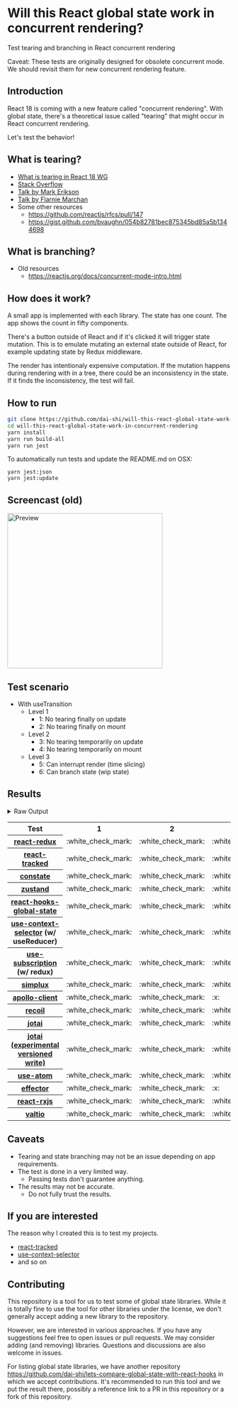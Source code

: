 # Will this React global state work in concurrent rendering?

Test tearing and branching in React concurrent rendering

Caveat: These tests are originally designed for obsolete concurrent mode. We should revisit them for new concurrent rendering feature.

## Introduction

React 18 is coming with a new feature called "concurrent rendering".
With global state, there's a theoretical issue called "tearing"
that might occur in React concurrent rendering.

Let's test the behavior!

## What is tearing?

- [What is tearing in React 18 WG](https://github.com/reactwg/react-18/discussions/69)
- [Stack Overflow](https://stackoverflow.com/questions/54891675/what-is-tearing-in-the-context-of-the-react-redux)
- [Talk by Mark Erikson](https://www.youtube.com/watch?v=yOZ4Ml9LlWE&t=933s)
- [Talk by Flarnie Marchan](https://www.youtube.com/watch?v=V1Ly-8Z1wQA&t=1079s)
- Some other resources
  - https://github.com/reactjs/rfcs/pull/147
  - https://gist.github.com/bvaughn/054b82781bec875345bd85a5b1344698

## What is branching?

- Old resources
  - https://reactjs.org/docs/concurrent-mode-intro.html

## How does it work?

A small app is implemented with each library.
The state has one count.
The app shows the count in fifty components.

There's a button outside of React and
if it's clicked it will trigger state mutation.
This is to emulate mutating an external state outside of React,
for example updating state by Redux middleware.

The render has intentionaly expensive computation.
If the mutation happens during rendering with in a tree,
there could be an inconsistency in the state.
If it finds the inconsistency, the test will fail.

## How to run

```bash
git clone https://github.com/dai-shi/will-this-react-global-state-work-in-concurrent-rendering.git
cd will-this-react-global-state-work-in-concurrent-rendering
yarn install
yarn run build-all
yarn run jest
```

To automatically run tests and update the README.md on OSX:
```
yarn jest:json
yarn jest:update
```

## Screencast (old)

<img src="https://user-images.githubusercontent.com/490574/61502196-ce109200-aa0d-11e9-9efc-6203545d367c.gif" alt="Preview" width="350" />

## Test scenario

- With useTransition
  - Level 1
    - 1: No tearing finally on update
    - 2: No tearing finally on mount
  - Level 2
    - 3: No tearing temporarily on update
    - 4: No tearing temporarily on mount
  - Level 3
    - 5: Can interrupt render (time slicing)
    - 6: Can branch state (wip state)

## Results

<details>
<summary>Raw Output</summary>

```
   With useTransition
     Level 1
       ✓ No tearing finally on update (8195 ms)
       ✓ No tearing finally on mount (6968 ms)
     Level 2
       ✓ No tearing temporarily on update (13162 ms)
       ✓ No tearing temporarily on mount (6952 ms)
     Level 3
       ✕ Can interrupt render (time slicing) (20481 ms)
       ✕ Can branch state (wip state) (7769 ms)
 react-tracked
   With useTransition
     Level 1
       ✓ No tearing finally on update (6764 ms)
       ✓ No tearing finally on mount (18788 ms)
     Level 2
       ✓ No tearing temporarily on update (9827 ms)
       ✓ No tearing temporarily on mount (18656 ms)
     Level 3
       ✓ Can interrupt render (time slicing) (4731 ms)
       ✓ Can branch state (wip state) (10194 ms)
 constate
   With useTransition
     Level 1
       ✓ No tearing finally on update (4613 ms)
       ✓ No tearing finally on mount (11727 ms)
     Level 2
       ✓ No tearing temporarily on update (8781 ms)
       ✓ No tearing temporarily on mount (11641 ms)
     Level 3
       ✓ Can interrupt render (time slicing) (3724 ms)
       ✓ Can branch state (wip state) (6215 ms)
 zustand
   With useTransition
     Level 1
       ✓ No tearing finally on update (8066 ms)
       ✓ No tearing finally on mount (6845 ms)
     Level 2
       ✓ No tearing temporarily on update (13085 ms)
       ✓ No tearing temporarily on mount (6795 ms)
     Level 3
       ✕ Can interrupt render (time slicing) (8058 ms)
       ✕ Can branch state (wip state) (7639 ms)
 react-hooks-global-state
   With useTransition
     Level 1
       ✓ No tearing finally on update (5674 ms)
       ✓ No tearing finally on mount (11662 ms)
     Level 2
       ✓ No tearing temporarily on update (8791 ms)
       ✕ No tearing temporarily on mount (11658 ms)
     Level 3
       ✓ Can interrupt render (time slicing) (3800 ms)
       ✕ Can branch state (wip state) (22418 ms)
 use-context-selector
   With useTransition
     Level 1
       ✓ No tearing finally on update (6724 ms)
       ✓ No tearing finally on mount (16747 ms)
     Level 2
       ✓ No tearing temporarily on update (9803 ms)
       ✓ No tearing temporarily on mount (18665 ms)
     Level 3
       ✓ Can interrupt render (time slicing) (5063 ms)
       ✓ Can branch state (wip state) (10614 ms)
 use-subscription
   With useTransition
     Level 1
       ✓ No tearing finally on update (5750 ms)
       ✓ No tearing finally on mount (9777 ms)
     Level 2
       ✓ No tearing temporarily on update (8830 ms)
       ✕ No tearing temporarily on mount (11722 ms)
     Level 3
       ✓ Can interrupt render (time slicing) (4035 ms)
       ✕ Can branch state (wip state) (11268 ms)
 simplux
   With useTransition
     Level 1
       ✓ No tearing finally on update (4657 ms)
       ✓ No tearing finally on mount (11747 ms)
     Level 2
       ✓ No tearing temporarily on update (8829 ms)
       ✓ No tearing temporarily on mount (9755 ms)
     Level 3
       ✓ Can interrupt render (time slicing) (3793 ms)
       ✕ Can branch state (wip state) (10297 ms)
 apollo-client
   With useTransition
     Level 1
       ✓ No tearing finally on update (7951 ms)
       ✓ No tearing finally on mount (7023 ms)
     Level 2
       ✕ No tearing temporarily on update (12164 ms)
       ✓ No tearing temporarily on mount (6936 ms)
     Level 3
       ✕ Can interrupt render (time slicing) (7637 ms)
       ✕ Can branch state (wip state) (7473 ms)
 recoil
   With useTransition
     Level 1
       ✓ No tearing finally on update (7861 ms)
       ✓ No tearing finally on mount (9742 ms)
     Level 2
       ✓ No tearing temporarily on update (11948 ms)
       ✓ No tearing temporarily on mount (11698 ms)
     Level 3
       ✕ Can interrupt render (time slicing) (7811 ms)
       ✕ Can branch state (wip state) (7723 ms)
 jotai
   With useTransition
     Level 1
       ✓ No tearing finally on update (6700 ms)
       ✓ No tearing finally on mount (13710 ms)
     Level 2
       ✓ No tearing temporarily on update (9785 ms)
       ✕ No tearing temporarily on mount (13667 ms)
     Level 3
       ✓ Can interrupt render (time slicing) (4766 ms)
       ✕ Can branch state (wip state) (13268 ms)
 jotai-versioned-write
   With useTransition
     Level 1
       ✓ No tearing finally on update (5740 ms)
       ✓ No tearing finally on mount (13796 ms)
     Level 2
       ✓ No tearing temporarily on update (9848 ms)
       ✓ No tearing temporarily on mount (12799 ms)
     Level 3
       ✓ Can interrupt render (time slicing) (4791 ms)
       ✓ Can branch state (wip state) (7273 ms)
 use-atom
   With useTransition
     Level 1
       ✓ No tearing finally on update (8786 ms)
       ✓ No tearing finally on mount (17901 ms)
     Level 2
       ✓ No tearing temporarily on update (10815 ms)
       ✓ No tearing temporarily on mount (19697 ms)
     Level 3
       ✓ Can interrupt render (time slicing) (5754 ms)
       ✕ Can branch state (wip state) (9478 ms)
 effector
   With useTransition
     Level 1
       ✓ No tearing finally on update (4655 ms)
       ✓ No tearing finally on mount (11700 ms)
     Level 2
       ✕ No tearing temporarily on update (8767 ms)
       ✕ No tearing temporarily on mount (11005 ms)
     Level 3
       ✓ Can interrupt render (time slicing) (3733 ms)
       ✕ Can branch state (wip state) (3925 ms)
 react-rxjs
   With useTransition
     Level 1
       ✓ No tearing finally on update (8099 ms)
       ✓ No tearing finally on mount (11646 ms)
     Level 2
       ✓ No tearing temporarily on update (13086 ms)
       ✕ No tearing temporarily on mount (11687 ms)
     Level 3
       ✕ Can interrupt render (time slicing) (8053 ms)
       ✕ Can branch state (wip state) (7631 ms)
 valtio
   With useTransition
     Level 1
       ✓ No tearing finally on update (8082 ms)
       ✓ No tearing finally on mount (6852 ms)
     Level 2
       ✓ No tearing temporarily on update (13067 ms)
       ✓ No tearing temporarily on mount (6821 ms)
     Level 3
       ✕ Can interrupt render (time slicing) (8070 ms)
       ✕ Can branch state (wip state) (7608 ms)

```
</details>

<table>
<tr><th>Test</th><th>1</th><th>2</th><th>3</th><th>4</th><th>5</th><th>6</th></tr>
	<tr>
		<th><a href="https://react-redux.js.org">react-redux</a></th>
		<td>:white_check_mark:</td>
		<td>:white_check_mark:</td>
		<td>:white_check_mark:</td>
		<td>:white_check_mark:</td>
		<td>:x:</td>
		<td>:x:</td>
	</tr>
	<tr>
		<th><a href="https://react-tracked.js.org">react-tracked</a></th>
		<td>:white_check_mark:</td>
		<td>:white_check_mark:</td>
		<td>:white_check_mark:</td>
		<td>:white_check_mark:</td>
		<td>:white_check_mark:</td>
		<td>:white_check_mark:</td>
	</tr>
	<tr>
		<th><a href="https://github.com/diegohaz/constate">constate</a></th>
		<td>:white_check_mark:</td>
		<td>:white_check_mark:</td>
		<td>:white_check_mark:</td>
		<td>:white_check_mark:</td>
		<td>:white_check_mark:</td>
		<td>:white_check_mark:</td>
	</tr>
	<tr>
		<th><a href="https://github.com/pmndrs/zustand">zustand</a></th>
		<td>:white_check_mark:</td>
		<td>:white_check_mark:</td>
		<td>:white_check_mark:</td>
		<td>:white_check_mark:</td>
		<td>:x:</td>
		<td>:x:</td>
	</tr>
	<tr>
		<th><a href="https://github.com/dai-shi/react-hooks-global-state">react-hooks-global-state</a></th>
		<td>:white_check_mark:</td>
		<td>:white_check_mark:</td>
		<td>:white_check_mark:</td>
		<td>:x:</td>
		<td>:white_check_mark:</td>
		<td>:x:</td>
	</tr>
	<tr>
		<th><a href="https://github.com/dai-shi/use-context-selector">use-context-selector</a> (w/ useReducer)</th>
		<td>:white_check_mark:</td>
		<td>:white_check_mark:</td>
		<td>:white_check_mark:</td>
		<td>:white_check_mark:</td>
		<td>:white_check_mark:</td>
		<td>:white_check_mark:</td>
	</tr>
	<tr>
		<th><a href="https://github.com/facebook/react/tree/master/packages/use-subscription">use-subscription</a> (w/ redux)</th>
		<td>:white_check_mark:</td>
		<td>:white_check_mark:</td>
		<td>:white_check_mark:</td>
		<td>:x:</td>
		<td>:white_check_mark:</td>
		<td>:x:</td>
	</tr>
	<tr>
		<th><a href="https://github.com/MrWolfZ/simplux">simplux</a></th>
		<td>:white_check_mark:</td>
		<td>:white_check_mark:</td>
		<td>:white_check_mark:</td>
		<td>:white_check_mark:</td>
		<td>:white_check_mark:</td>
		<td>:x:</td>
	</tr>
	<tr>
		<th><a href="https://github.com/apollographql/apollo-client">apollo-client</a></th>
		<td>:white_check_mark:</td>
		<td>:white_check_mark:</td>
		<td>:x:</td>
		<td>:white_check_mark:</td>
		<td>:x:</td>
		<td>:x:</td>
	</tr>
	<tr>
		<th><a href="https://recoiljs.org">recoil</a></th>
		<td>:white_check_mark:</td>
		<td>:white_check_mark:</td>
		<td>:white_check_mark:</td>
		<td>:white_check_mark:</td>
		<td>:x:</td>
		<td>:x:</td>
	</tr>
	<tr>
		<th><a href="https://github.com/pmndrs/jotai">jotai</a></th>
		<td>:white_check_mark:</td>
		<td>:white_check_mark:</td>
		<td>:white_check_mark:</td>
		<td>:x:</td>
		<td>:white_check_mark:</td>
		<td>:x:</td>
	</tr>
	<tr>
		<th><a href="https://github.com/pmndrs/jotai">jotai (experimental versioned write)</a></th>
		<td>:white_check_mark:</td>
		<td>:white_check_mark:</td>
		<td>:white_check_mark:</td>
		<td>:white_check_mark:</td>
		<td>:white_check_mark:</td>
		<td>:white_check_mark:</td>
	</tr>
	<tr>
		<th><a href="https://github.com/dai-shi/use-atom">use-atom</a></th>
		<td>:white_check_mark:</td>
		<td>:white_check_mark:</td>
		<td>:white_check_mark:</td>
		<td>:white_check_mark:</td>
		<td>:white_check_mark:</td>
		<td>:x:</td>
	</tr>
	<tr>
		<th><a href="https://github.com/zerobias/effector">effector</a></th>
		<td>:white_check_mark:</td>
		<td>:white_check_mark:</td>
		<td>:x:</td>
		<td>:x:</td>
		<td>:white_check_mark:</td>
		<td>:x:</td>
	</tr>
	<tr>
		<th><a href="https://react-rxjs.org">react-rxjs</a></th>
		<td>:white_check_mark:</td>
		<td>:white_check_mark:</td>
		<td>:white_check_mark:</td>
		<td>:x:</td>
		<td>:x:</td>
		<td>:x:</td>
	</tr>
	<tr>
		<th><a href="https://github.com/pmndrs/valtio">valtio</a></th>
		<td>:white_check_mark:</td>
		<td>:white_check_mark:</td>
		<td>:white_check_mark:</td>
		<td>:white_check_mark:</td>
		<td>:x:</td>
		<td>:x:</td>
	</tr>

</table>

## Caveats

- Tearing and state branching may not be an issue depending on app requirements.
- The test is done in a very limited way.
  - Passing tests don't guarantee anything.
- The results may not be accurate.
  - Do not fully trust the results.

## If you are interested

The reason why I created this is to test my projects.

- [react-tracked](https://github.com/dai-shi/react-tracked)
- [use-context-selector](https://github.com/dai-shi/use-context-selector)
- and so on

## Contributing

This repository is a tool for us to test some of global state libraries.
While it is totally fine to use the tool for other libraries under the license,
we don't generally accept adding a new library to the repository.

However, we are interested in various approaches.
If you have any suggestions feel free to open issues or pull requests.
We may consider adding (and removing) libraries.
Questions and discussions are also welcome in issues.

For listing global state libraries, we have another repository
https://github.com/dai-shi/lets-compare-global-state-with-react-hooks
in which we accept contributions. It's recommended to run this tool
and we put the result there, possibly a reference link to a PR
in this repository or a fork of this repository.
